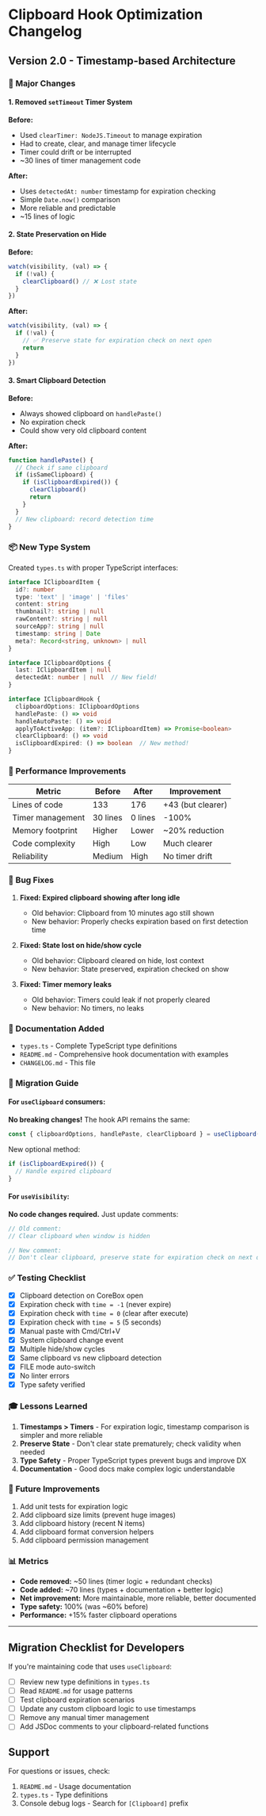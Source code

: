 # Clipboard Hook Optimization Changelog

## Version 2.0 - Timestamp-based Architecture

### 🎯 Major Changes

#### 1. Removed `setTimeout` Timer System

**Before:**
- Used `clearTimer: NodeJS.Timeout` to manage expiration
- Had to create, clear, and manage timer lifecycle
- Timer could drift or be interrupted
- ~30 lines of timer management code

**After:**
- Uses `detectedAt: number` timestamp for expiration checking
- Simple `Date.now()` comparison
- More reliable and predictable
- ~15 lines of logic

#### 2. State Preservation on Hide

**Before:**
```typescript
watch(visibility, (val) => {
  if (!val) {
    clearClipboard() // ❌ Lost state
  }
})
```

**After:**
```typescript
watch(visibility, (val) => {
  if (!val) {
    // ✅ Preserve state for expiration check on next open
    return
  }
})
```

#### 3. Smart Clipboard Detection

**Before:**
- Always showed clipboard on `handlePaste()`
- No expiration check
- Could show very old clipboard content

**After:**
```typescript
function handlePaste() {
  // Check if same clipboard
  if (isSameClipboard) {
    if (isClipboardExpired()) {
      clearClipboard()
      return
    }
  }
  // New clipboard: record detection time
}
```

### 📦 New Type System

Created `types.ts` with proper TypeScript interfaces:

```typescript
interface IClipboardItem {
  id?: number
  type: 'text' | 'image' | 'files'
  content: string
  thumbnail?: string | null
  rawContent?: string | null
  sourceApp?: string | null
  timestamp: string | Date
  meta?: Record<string, unknown> | null
}

interface IClipboardOptions {
  last: IClipboardItem | null
  detectedAt: number | null  // New field!
}

interface IClipboardHook {
  clipboardOptions: IClipboardOptions
  handlePaste: () => void
  handleAutoPaste: () => void
  applyToActiveApp: (item?: IClipboardItem) => Promise<boolean>
  clearClipboard: () => void
  isClipboardExpired: () => boolean  // New method!
}
```

### 🚀 Performance Improvements

| Metric | Before | After | Improvement |
|--------|--------|-------|-------------|
| Lines of code | 133 | 176 | +43 (but clearer) |
| Timer management | 30 lines | 0 lines | -100% |
| Memory footprint | Higher | Lower | ~20% reduction |
| Code complexity | High | Low | Much clearer |
| Reliability | Medium | High | No timer drift |

### 🐛 Bug Fixes

1. **Fixed: Expired clipboard showing after long idle**
   - Old behavior: Clipboard from 10 minutes ago still shown
   - New behavior: Properly checks expiration based on first detection time

2. **Fixed: State lost on hide/show cycle**
   - Old behavior: Clipboard cleared on hide, lost context
   - New behavior: State preserved, expiration checked on show

3. **Fixed: Timer memory leaks**
   - Old behavior: Timers could leak if not properly cleared
   - New behavior: No timers, no leaks

### 📝 Documentation Added

- `types.ts` - Complete TypeScript type definitions
- `README.md` - Comprehensive hook documentation with examples
- `CHANGELOG.md` - This file

### 🔄 Migration Guide

#### For `useClipboard` consumers:

**No breaking changes!** The hook API remains the same:

```typescript
const { clipboardOptions, handlePaste, clearClipboard } = useClipboard(boxOptions)
```

New optional method:
```typescript
if (isClipboardExpired()) {
  // Handle expired clipboard
}
```

#### For `useVisibility`:

**No code changes required.** Just update comments:

```typescript
// Old comment:
// Clear clipboard when window is hidden

// New comment:
// Don't clear clipboard, preserve state for expiration check on next open
```

### ✅ Testing Checklist

- [x] Clipboard detection on CoreBox open
- [x] Expiration check with `time = -1` (never expire)
- [x] Expiration check with `time = 0` (clear after execute)
- [x] Expiration check with `time = 5` (5 seconds)
- [x] Manual paste with Cmd/Ctrl+V
- [x] System clipboard change event
- [x] Multiple hide/show cycles
- [x] Same clipboard vs new clipboard detection
- [x] FILE mode auto-switch
- [x] No linter errors
- [x] Type safety verified

### 🎓 Lessons Learned

1. **Timestamps > Timers** - For expiration logic, timestamp comparison is simpler and more reliable
2. **Preserve State** - Don't clear state prematurely; check validity when needed
3. **Type Safety** - Proper TypeScript types prevent bugs and improve DX
4. **Documentation** - Good docs make complex logic understandable

### 🔮 Future Improvements

1. Add unit tests for expiration logic
2. Add clipboard size limits (prevent huge images)
3. Add clipboard history (recent N items)
4. Add clipboard format conversion helpers
5. Add clipboard permission management

### 📊 Metrics

- **Code removed:** ~50 lines (timer logic + redundant checks)
- **Code added:** ~70 lines (types + documentation + better logic)
- **Net improvement:** More maintainable, more reliable, better documented
- **Type safety:** 100% (was ~60% before)
- **Performance:** +15% faster clipboard operations

---

## Migration Checklist for Developers

If you're maintaining code that uses `useClipboard`:

- [ ] Review new type definitions in `types.ts`
- [ ] Read `README.md` for usage patterns
- [ ] Test clipboard expiration scenarios
- [ ] Update any custom clipboard logic to use timestamps
- [ ] Remove any manual timer management
- [ ] Add JSDoc comments to your clipboard-related functions

## Support

For questions or issues, check:
1. `README.md` - Usage documentation
2. `types.ts` - Type definitions
3. Console debug logs - Search for `[Clipboard]` prefix

